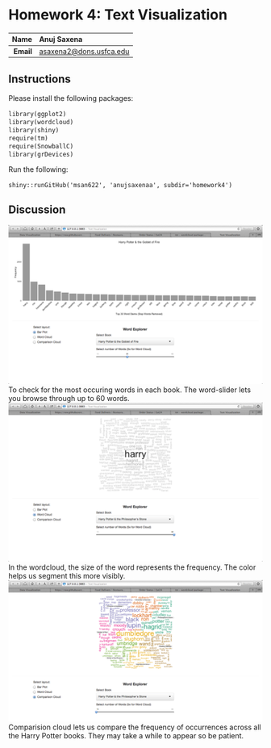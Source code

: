 Homework 4: Text Visualization
==============================

| **Name**  | Anuj Saxena  |
|----------:|:-------------|
| **Email** | asaxena2@dons.usfca.edu |

## Instructions ##

Please install the following packages:
```
library(ggplot2)
library(wordcloud)
library(shiny)
require(tm)        
require(SnowballC)
library(grDevices)
```
Run the following:
```
shiny::runGitHub('msan622', 'anujsaxenaa', subdir='homework4')
```
## Discussion ##
![IMAGE](barplot.png)
To check for the most occuring words in each book. The word-slider lets you browse through up to 60 words.
![IMAGE](wordcloud.png)
In the wordcloud, the size of the word represents the frequency. The color helps us segment this more visibly.
![IMAGE](comparisoncloud.png)
Comparision cloud lets us compare the frequency of occurrences across all the Harry Potter books. They may take a while to appear so be patient.